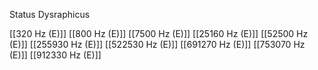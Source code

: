 Status Dysraphicus

[[320 Hz (E)]]
[[800 Hz (E)]]
[[7500 Hz (E)]]
[[25160 Hz (E)]]
[[52500 Hz (E)]]
[[255930 Hz (E)]]
[[522530 Hz (E)]]
[[691270 Hz (E)]]
[[753070 Hz (E)]]
[[912330 Hz (E)]]